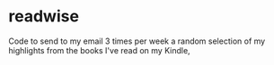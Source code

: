 # readwise
Code to send to my email 3 times per week a random selection of my highlights from the books I've read on my Kindle, 

